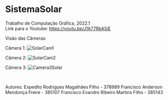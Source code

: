 # SistemaSolar
Trabalho de Computação Gráfica, 2022.1
<br />
Link para o Youtube: https://youtu.be/J1A77RbASiE


Visão das Câmeras: <br />

Câmera 1:
![SolarCam1](https://user-images.githubusercontent.com/71902902/174695733-0c6af737-984a-4f07-8d4c-28670e9848fa.gif)


Câmera 2:
![SolarCam2](https://user-images.githubusercontent.com/71902902/174695765-8dfbbf92-3d71-4fa4-8006-d71a98c66970.gif)


Câmera 3:
![Camera3Solar](https://user-images.githubusercontent.com/71902902/174696861-2b86dd02-040a-4287-a1b9-9c705a25b22a.gif)


<br />

Autores:
  Expedito Rodrigues Magalhães Filho - 378989
  Francisco Anderson Mendonça Freire - 385107
  Francisco Evandro Ribeiro Martins Filho - 385143
